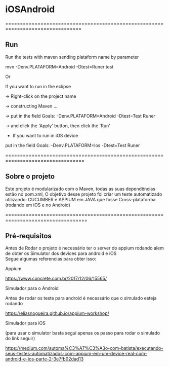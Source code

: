 # iOSAndroid

================================================================================
## Run

Run the tests with maven sending plataform name by parameter

mvn -Denv.PLATAFORM=Android -Dtest=Runer test

Or

If you want to run in the eclipse

 -> Right-click on the project name

 -> constructing Maven ...

 -> put in the field Goals: -Denv.PLATAFORM=Android -Dtest=Test Runer

 -> and click the 'Apply' button, then click the 'Run'

- If you want to run in iOS device 

put in the field Goals: -Denv.PLATAFORM=Ios -Dtest=Test Runer 


=================================================================================

## Sobre o projeto

Este projeto é modularizado com o Maven, todas as suas dependências estão no pom.xml,
O objetivo desse projeto foi criar um teste automatizado utilizando: CUCUMBER e APPIUM em JAVA que fosse Cross-plataforma (rodando em iOS e no Android)

==================================================================================
## Pré-requisitos

Antes de Rodar o projeto é necessário ter o server do appium rodando alem de obter os Simulator dos devices para android e iOS  
Segue algumas referencias para obter isso:

Appium

https://www.concrete.com.br/2017/12/06/15565/

Simulador para o Android

Antes de rodar os teste para android é necessário que o simulado esteja rodando

https://eliasnogueira.github.io/appium-workshop/

Simulador para iOS 

(para usar o  simulator basta segui apenas os passo para rodar o simulado do link seguir)

https://medium.com/automa%C3%A7%C3%A3o-com-batista/executando-seus-testes-automatizados-com-appium-em-um-device-real-com-android-e-ios-parte-2-3e7fb02dad13

